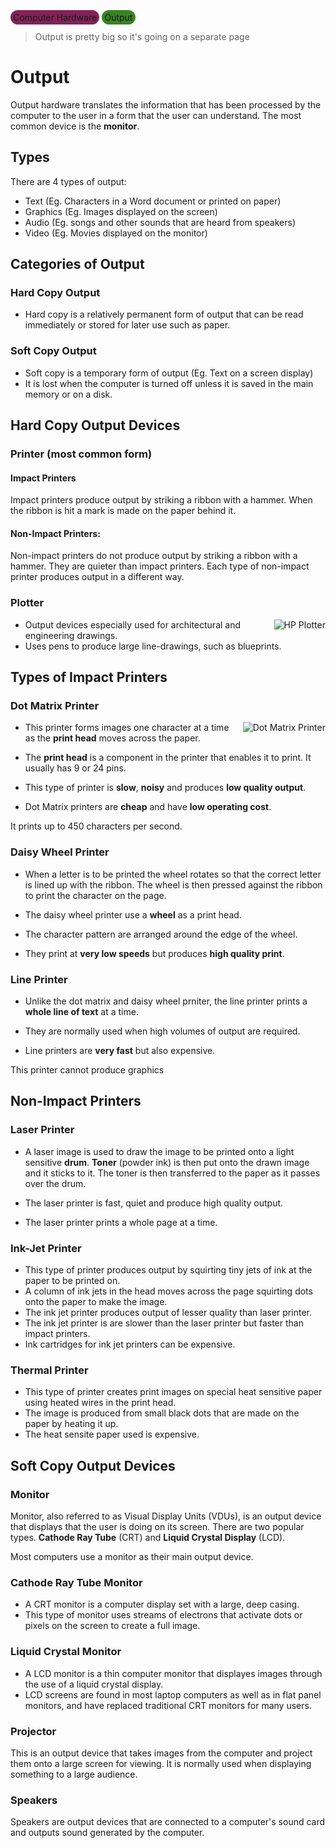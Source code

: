 <style>
    .tag {
        background-color: #832257;
        padding-left: 0.3em;
        padding-right: 0.3em;
        padding-top: 0.2em;
        padding-bottom: 0.2em;
        border-radius: 10em
    }

        .tag2 {
        background-color: #398322;
        padding-left: 0.3em;
        padding-right: 0.3em;
        padding-top: 0.2em;
        padding-bottom: 0.2em;
        border-radius: 10em
    }
</style>

<span class="tag">Computer Hardware</span> <span class="tag2">Output</span>

> Output is pretty big so it's going on a separate page

# Output

Output hardware translates the information that has been processed by the computer to the user in a form that the user can understand. The most common device is the **monitor**.

## Types
There are 4 types of output:
- Text (Eg. Characters in a Word document or printed on paper)
- Graphics (Eg. Images displayed on the screen)
- Audio (Eg. songs and other sounds that are heard from speakers)
- Video (Eg. Movies displayed on the monitor)

## Categories of Output

### Hard Copy Output
- Hard copy is a relatively permanent form of output that can be read immediately or stored for later use such as paper.

### Soft Copy Output
- Soft copy is a temporary form of output (Eg. Text on a screen display)
- It is lost when the computer is turned off unless it is saved in the main memory or on a disk.


## Hard Copy Output Devices

<style>
    .rightside {
        float: right;
        margin: 0 0 1em 1em;
    }
</style>

### Printer (most common form)

#### Impact Printers
Impact printers produce output by striking a ribbon with a hammer. When the ribbon is hit a mark is made on the paper behind it.

#### Non-Impact Printers:
Non-impact printers do not produce output by striking a ribbon with a hammer. They are quieter than impact printers. Each type of non-impact printer produces output in a different way.

### Plotter

<img class="rightside" src="media/examples/plotter.webp" title="HP Plotter"></img>

- Output devices especially used for architectural and engineering drawings.
- Uses pens to produce large line-drawings, such as blueprints.

## Types of Impact Printers

### Dot Matrix Printer

<img class="rightside" src="media/examples/dot_matrix.jpg" title="Dot Matrix Printer"></img>

- This printer forms images one character at a time as the **print head** moves across the paper.

- The **print head** is a component in the printer that enables it to print. It usually has 9 or 24 pins.

- This type of printer is **slow**, **noisy** and produces **low quality output**.

- Dot Matrix printers are **cheap** and have **low operating cost**.

It prints up to 450 characters per second.

### Daisy Wheel Printer

- When a letter is to be printed the wheel rotates so that the correct letter is lined up with the ribbon. The wheel is then pressed against the ribbon to print the character on the page. 

- The daisy wheel printer use a **wheel** as a print head.

- The character pattern are arranged around the edge of the wheel.

- They print at **very low speeds** but produces **high quality print**.

### Line Printer

- Unlike the dot matrix and daisy wheel prniter, the line printer prints a **whole line of text** at a time.

- They are normally used when high volumes of output are required.

- Line printers are **very fast** but also expensive.

This printer cannot produce graphics

## Non-Impact Printers

### Laser Printer

- A laser image is used to draw the image to be printed onto a light sensitive **drum**. **Toner** (powder ink) is then put onto the drawn image and it sticks to it. The toner is then transferred to the paper as it passes over the drum.

- The laser printer is fast, quiet and produce high quality output.

- The laser printer prints a whole page at a time.

### Ink-Jet Printer

- This type of printer produces output by squirting tiny jets of ink at the paper to be printed on.
- A column of ink jets in the head moves across the page squirting dots onto the paper to make the image.
- The ink jet printer produces output of lesser quality than laser printer.
- The ink jet printer is are slower than the laser printer but faster than impact printers.
- Ink cartridges for ink jet printers can be expensive.

### Thermal Printer

- This type of printer creates print images on special heat sensitive paper using heated wires in the print head.
- The image is produced from small black dots that are made on the paper by heating it up.
- The heat sensite paper used is expensive.

## Soft Copy Output Devices

### Monitor

Monitor, also referred to as Visual Display Units (VDUs), is an output device that displays that the user is doing on its screen. There are two popular types. **Cathode Ray Tube** (CRT) and **Liquid Crystal Display** (LCD).

Most computers use a monitor as their main output device.

### Cathode Ray Tube Monitor
- A CRT monitor is a computer display set with a large, deep casing. 
- This type of monitor uses streams of electrons that activate dots or pixels on the screen to create a full image.

### Liquid Crystal Monitor

- A LCD monitor is a thin computer monitor that displayes images through the use of a liquid crystal display.
- LCD screens are found in most laptop computers as well as in flat panel monitors, and have replaced traditional CRT monitors for many users.

### Projector

This is an output device that takes images from the computer and project them onto a large screen for viewing. It is normally used when displaying something to a large audience.

### Speakers

Speakers are output devices that are connected to a computer's sound card and outputs sound generated by the computer.